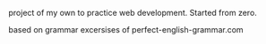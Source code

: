 project of my own to practice web development. Started from zero.

based on grammar excersises of perfect-english-grammar.com
